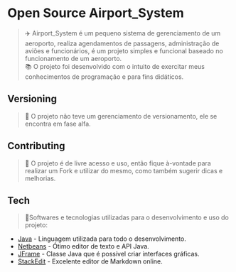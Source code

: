 
# Open Source Airport_System

> :airplane:  Airport_System é um pequeno sistema de gerenciamento de um aeroporto, realiza agendamentos de 						passagens, administração de aviões e funcionários, é um projeto simples e funcional baseado no funcionamento de um aeroporto. <br>
> :books: O projeto foi desenvolvido com o intuito de exercitar meus conhecimentos de programação e para fins didáticos.

## Versioning
> :flags: O projeto não teve um gerenciamento de versionamento, ele se encontra em fase alfa.

## Contributing
> :information_desk_person: O projeto é de livre acesso e uso, então fique à-vontade para realizar um Fork e utilizar do mesmo, como também sugerir dicas e melhorias.

## Tech
> :space_invader:Softwares e tecnologias utilizadas para o desenvolvimento e uso do projeto:

* [Java] - Linguagem utilizada para todo o desenvolvimento.
* [Netbeans] - Ótimo editor de texto e API Java.
* [JFrame] - Classe Java que é possível criar interfaces gráficas.
* [StackEdit] - Excelente editor de Markdown online.




[Java]: <https://www.java.com/pt_BR/>
[JFrame]: <https://docs.oracle.com/javase/7/docs/api/javax/swing/JFrame.html>
[Netbeans]: <https://netbeans.org/>
[StackEdit]: <https://stackedit.io/>

